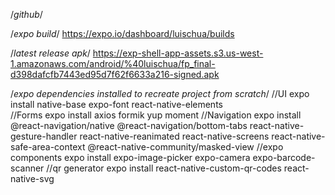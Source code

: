 /*github*/

/*expo build*/
https://expo.io/dashboard/luischua/builds

/*latest release apk*/
https://exp-shell-app-assets.s3.us-west-1.amazonaws.com/android/%40luischua/fp_final-d398dafcfb7443ed95d7f62f6633a216-signed.apk

/*expo dependencies installed to recreate project from scratch*/
//UI
expo install native-base expo-font react-native-elements  
//Forms
expo install axios formik yup moment
//Navigation
expo install @react-navigation/native @react-navigation/bottom-tabs react-native-gesture-handler react-native-reanimated react-native-screens react-native-safe-area-context @react-native-community/masked-view
//expo components
expo install expo-image-picker expo-camera expo-barcode-scanner 
//qr generator
expo install react-native-custom-qr-codes react-native-svg
